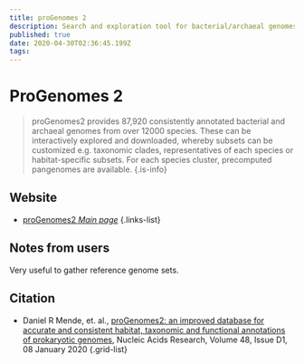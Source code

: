 ```yaml
---
title: proGenomes 2
description: Search and exploration tool for bacterial/archaeal genomes using non-redundant, high quality representative genomes. Search/explore genomes by species cluster, habitat, or phylogenetic markers. Can also classify a new genome using species clustering.
published: true
date: 2020-04-30T02:36:45.199Z
tags: 
---
```


# ProGenomes 2

> proGenomes2 provides 87,920 consistently annotated bacterial and archaeal genomes from over 12000 species. These can be interactively explored and downloaded, whereby subsets can be customized e.g. taxonomic clades, representatives of each species or habitat-specific subsets. For each species cluster, precomputed pangenomes are available. 
{.is-info}

## Website

- [proGenomes2 *Main page*](http://progenomes.embl.de/)
{.links-list}

## Notes from users
Very useful to gather reference genome sets.

## Citation

- Daniel R Mende, et. al., [proGenomes2: an improved database for accurate and consistent habitat, taxonomic and functional annotations of prokaryotic genomes](https://doi.org/10.1093/nar/gkz1002), Nucleic Acids Research, Volume 48, Issue D1, 08 January 2020
{.grid-list}